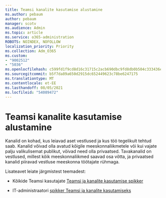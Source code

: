 ```yaml
---
title: Teamsi kanalite kasutamise alustamine
ms.author: pebaum
author: pebaum
manager: scotv
ms.audience: Admin
ms.topic: article
ms.service: o365-administration
ROBOTS: NOINDEX, NOFOLLOW
localization_priority: Priority
ms.collection: Adm_O365
ms.custom:
- "9002512"
- "5036"
ms.openlocfilehash: c599fd1f9cd8d16c31715c2acb690dbc9fd8db0b504c333436e43634c747f2d8
ms.sourcegitcommit: b5f7da89a650d2915dc652449623c78be6247175
ms.translationtype: MT
ms.contentlocale: et-EE
ms.lasthandoff: 08/05/2021
ms.locfileid: "54089472"
---
```

# <a name="get-started-with-teams-channels"></a>Teamsi kanalite kasutamise alustamine

Kanalid on kohad, kus leiavad aset vestlused ja kus töö tegelikult tehtud saab. Kanalid võivad olla avatud kõigile meeskonnaliikmetele või kui vajate palju valikulisemat publikut, võivad need olla privaatsed. Tavakanalid on vestlused, millest kõik meeskonnaliikmed saavad osa võtta, ja privaatsed kanalid piiravad vestluse meeskonna töötajate rühmaga.

Lisateavet leiate järgmistest teemadest:

- Kõikide Teamsi kasutajate [Teamsi ja kanalite kasutamise spikker](https://support.office.com/article/teams-and-channels-df38ae23-8f85-46d3-b071-cb11b9de5499)

- IT-administraatori [spikker Teamsi ja kanalite kasutamiseks](https://docs.microsoft.com/microsoftteams/teams-channels-overview) 
